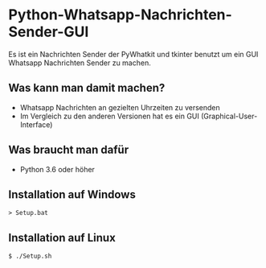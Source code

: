 # Python-Whatsapp-Nachrichten-Sender-GUI
Es ist ein Nachrichten Sender der PyWhatkit und tkinter benutzt um ein GUI Whatsapp Nachrichten Sender zu machen.
## Was kann man damit machen?
- Whatsapp Nachrichten an gezielten Uhrzeiten zu versenden
- Im Vergleich zu den anderen Versionen hat es ein GUI (Graphical-User-Interface)

## Was braucht man dafür
- Python 3.6 oder höher

## Installation auf Windows
```
> Setup.bat
```

## Installation auf Linux
```
$ ./Setup.sh
```

